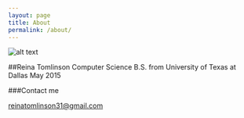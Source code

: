 ```yaml
---
layout: page
title: About
permalink: /about/
---
```


![alt text](http://reinatomlinson.github.io/images/aremte_logo.JPG)

##Reina Tomlinson
Computer Science B.S. from University of Texas at Dallas
May 2015

###Contact me

[reinatomlinson31@gmail.com](mailto:reinatomlinson31@gmail.com)
